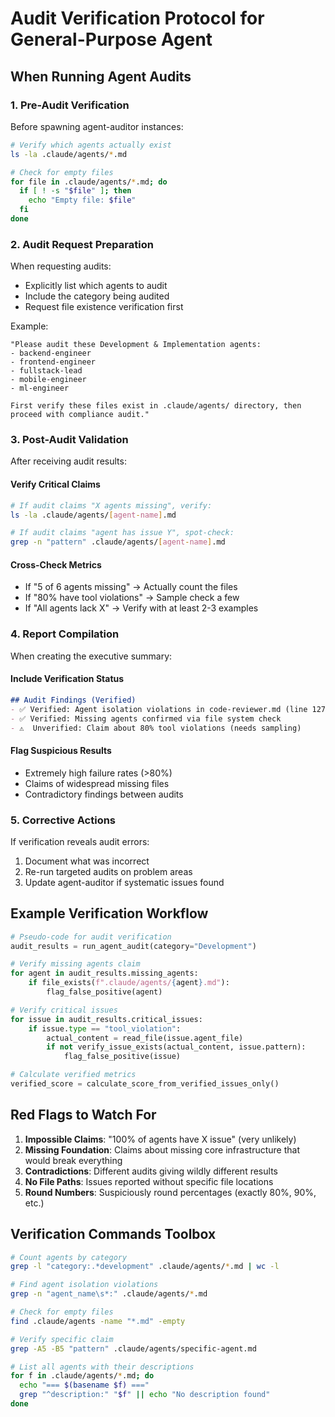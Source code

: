 # Audit Verification Protocol for General-Purpose Agent

## When Running Agent Audits

### 1. Pre-Audit Verification
Before spawning agent-auditor instances:
```bash
# Verify which agents actually exist
ls -la .claude/agents/*.md

# Check for empty files
for file in .claude/agents/*.md; do
  if [ ! -s "$file" ]; then
    echo "Empty file: $file"
  fi
done
```

### 2. Audit Request Preparation
When requesting audits:
- Explicitly list which agents to audit
- Include the category being audited
- Request file existence verification first

Example:
```
"Please audit these Development & Implementation agents:
- backend-engineer
- frontend-engineer
- fullstack-lead
- mobile-engineer
- ml-engineer

First verify these files exist in .claude/agents/ directory, then proceed with compliance audit."
```

### 3. Post-Audit Validation
After receiving audit results:

#### Verify Critical Claims
```bash
# If audit claims "X agents missing", verify:
ls -la .claude/agents/[agent-name].md

# If audit claims "agent has issue Y", spot-check:
grep -n "pattern" .claude/agents/[agent-name].md
```

#### Cross-Check Metrics
- If "5 of 6 agents missing" → Actually count the files
- If "80% have tool violations" → Sample check a few
- If "All agents lack X" → Verify with at least 2-3 examples

### 4. Report Compilation
When creating the executive summary:

#### Include Verification Status
```markdown
## Audit Findings (Verified)
- ✅ Verified: Agent isolation violations in code-reviewer.md (line 127)
- ✅ Verified: Missing agents confirmed via file system check
- ⚠️  Unverified: Claim about 80% tool violations (needs sampling)
```

#### Flag Suspicious Results
- Extremely high failure rates (>80%)
- Claims of widespread missing files
- Contradictory findings between audits

### 5. Corrective Actions
If verification reveals audit errors:
1. Document what was incorrect
2. Re-run targeted audits on problem areas
3. Update agent-auditor if systematic issues found

## Example Verification Workflow

```python
# Pseudo-code for audit verification
audit_results = run_agent_audit(category="Development")

# Verify missing agents claim
for agent in audit_results.missing_agents:
    if file_exists(f".claude/agents/{agent}.md"):
        flag_false_positive(agent)

# Verify critical issues
for issue in audit_results.critical_issues:
    if issue.type == "tool_violation":
        actual_content = read_file(issue.agent_file)
        if not verify_issue_exists(actual_content, issue.pattern):
            flag_false_positive(issue)

# Calculate verified metrics
verified_score = calculate_score_from_verified_issues_only()
```

## Red Flags to Watch For

1. **Impossible Claims**: "100% of agents have X issue" (very unlikely)
2. **Missing Foundation**: Claims about missing core infrastructure that would break everything
3. **Contradictions**: Different audits giving wildly different results
4. **No File Paths**: Issues reported without specific file locations
5. **Round Numbers**: Suspiciously round percentages (exactly 80%, 90%, etc.)

## Verification Commands Toolbox

```bash
# Count agents by category
grep -l "category:.*development" .claude/agents/*.md | wc -l

# Find agent isolation violations
grep -n "agent_name\s*:" .claude/agents/*.md

# Check for empty files
find .claude/agents -name "*.md" -empty

# Verify specific claim
grep -A5 -B5 "pattern" .claude/agents/specific-agent.md

# List all agents with their descriptions
for f in .claude/agents/*.md; do
  echo "=== $(basename $f) ==="
  grep "^description:" "$f" || echo "No description found"
done
```
